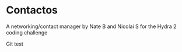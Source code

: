# Contactos
A networking/contact manager by Nate B and Nicolai S for the Hydra 2 coding challenge 


Git test